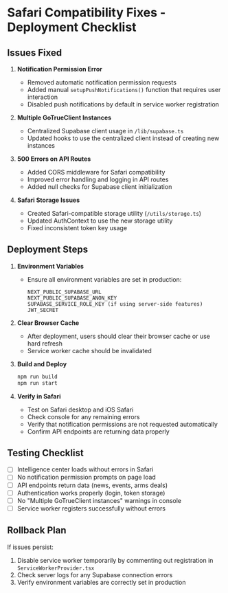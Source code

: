 # Safari Compatibility Fixes - Deployment Checklist

## Issues Fixed

1. **Notification Permission Error**
   - Removed automatic notification permission requests
   - Added manual `setupPushNotifications()` function that requires user interaction
   - Disabled push notifications by default in service worker registration

2. **Multiple GoTrueClient Instances**
   - Centralized Supabase client usage in `/lib/supabase.ts`
   - Updated hooks to use the centralized client instead of creating new instances

3. **500 Errors on API Routes**
   - Added CORS middleware for Safari compatibility
   - Improved error handling and logging in API routes
   - Added null checks for Supabase client initialization

4. **Safari Storage Issues**
   - Created Safari-compatible storage utility (`/utils/storage.ts`)
   - Updated AuthContext to use the new storage utility
   - Fixed inconsistent token key usage

## Deployment Steps

1. **Environment Variables**
   - Ensure all environment variables are set in production:
     ```
     NEXT_PUBLIC_SUPABASE_URL
     NEXT_PUBLIC_SUPABASE_ANON_KEY
     SUPABASE_SERVICE_ROLE_KEY (if using server-side features)
     JWT_SECRET
     ```

2. **Clear Browser Cache**
   - After deployment, users should clear their browser cache or use hard refresh
   - Service worker cache should be invalidated

3. **Build and Deploy**
   ```bash
   npm run build
   npm run start
   ```

4. **Verify in Safari**
   - Test on Safari desktop and iOS Safari
   - Check console for any remaining errors
   - Verify that notification permissions are not requested automatically
   - Confirm API endpoints are returning data properly

## Testing Checklist

- [ ] Intelligence center loads without errors in Safari
- [ ] No notification permission prompts on page load
- [ ] API endpoints return data (news, events, arms deals)
- [ ] Authentication works properly (login, token storage)
- [ ] No "Multiple GoTrueClient instances" warnings in console
- [ ] Service worker registers successfully without errors

## Rollback Plan

If issues persist:
1. Disable service worker temporarily by commenting out registration in `ServiceWorkerProvider.tsx`
2. Check server logs for any Supabase connection errors
3. Verify environment variables are correctly set in production